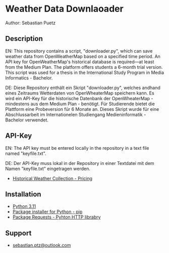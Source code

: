 # Weather Data Downlaoader
Author: Sebastian Puetz

## Description
EN: This repository contains a script, "downloader.py", which can save weather data from OpenWeatherMap based on a specified time period. An API key for OpenWeatherMap's historical database is required—at least from the Medium Plan. The platform offers students a 6-month trial version. This script was used for a thesis in the International Study Program in Media Informatics - Bachelor.

DE: Diese Repository enthält ein Skript "downloader.py", welches andhand eines Zeitraums Wetterdaten von OpenWheaterMap speichern kann. Es wird ein API-Key für die historische Datenbank der OpenWheaterMap - mindestens aus dem Medium Plan - benötigt. Für Studierende bietet die Plattform eine Probeversion für 6 Monate an. Dieses Skript wurde für eine Abschlussarbeit im Internationelen Studiengang Medieninformatik - Bachelor verwendet.

## API-Key
EN: The API key must be entered locally in the repository in a text file named "keyfile.txt".

DE: Der API-Key muss lokal in der Repository in einer Textdatei mit dem Namen "keyfile.txt" eingetragen werden.

- [Historical Weather Collection - Pricing](https://openweathermap.org/full-price#history) 

## Installation
- [Python 3.11](https://www.python.org/)
- [Package installer for Python - pip](https://pip.pypa.io/en/stable/)
- [Package Requests - Pyhton HTTP librabry](https://pypi.org/project/requests/)

## Support
- sebastian.ptz@outlook.com
